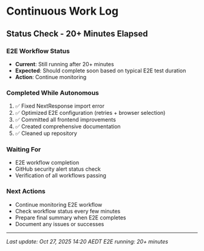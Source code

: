# Continuous Work Log

## Status Check - 20+ Minutes Elapsed

### E2E Workflow Status

- **Current**: Still running after 20+ minutes
- **Expected**: Should complete soon based on typical E2E test duration
- **Action**: Continue monitoring

### Completed While Autonomous

1. ✅ Fixed NextResponse import error
2. ✅ Optimized E2E configuration (retries + browser selection)
3. ✅ Committed all frontend improvements
4. ✅ Created comprehensive documentation
5. ✅ Cleaned up repository

### Waiting For

- E2E workflow completion
- GitHub security alert status check
- Verification of all workflows passing

### Next Actions

- Continue monitoring E2E workflow
- Check workflow status every few minutes
- Prepare final summary when E2E completes
- Document any issues or successes

---

_Last update: Oct 27, 2025 14:20 AEDT_
_E2E running: 20+ minutes_
